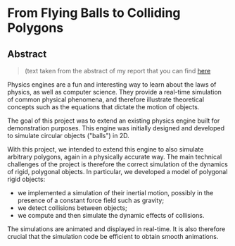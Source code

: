 # From Flying Balls to Colliding Polygons

## Abstract

> (text taken from the abstract of my report that you can find
> [here](https://github.com/karma-riuk/bachelor-project-report/blob/main/bachelorproject.pdf)

Physics engines are a fun and interesting way to learn about the laws of
physics, as well as computer science. They provide a real-time simulation of
common physical phenomena, and therefore illustrate theoretical concepts such as
the equations that dictate the motion of objects.

The goal of this project was to extend an existing physics engine built for
demonstration purposes. This engine was initially designed and developed to
simulate circular objects ("balls") in 2D.

With this project, we intended to extend this engine to also simulate arbitrary
polygons, again in a physically accurate way. The main technical challenges of
the project is therefore the correct simulation of the dynamics of rigid,
polygonal objects. In particular, we developed a model of polygonal rigid
objects:

- we implemented a simulation of their inertial motion, possibly in the
  presence of a constant force field such as gravity;
- we detect collisions between objects;
- we compute and then simulate the dynamic effects of collisions.

The simulations are animated and displayed in real-time. It is also therefore
crucial that the simulation code be efficient to obtain smooth animations.
